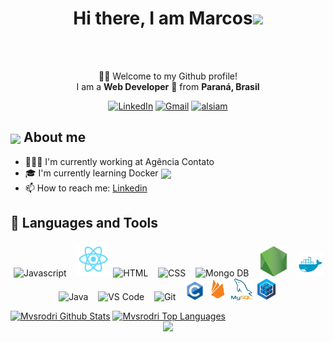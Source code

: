<div align="center">
    <h1>Hi there, I am Marcos<img
            src="https://media.giphy.com/media/hvRJCLFzcasrR4ia7z/giphy.gif" width="32"></h1>
    <br/><br/>
    <p>🙏🏻 Welcome to my Github profile!<br />
        I am a <b>Web Developer</b> 🚀 from <b>Paraná, Brasil</b>
        </p>
    <div>
        <a href="https://www.linkedin.com/in/marcos-vinicius-dos-santos-rodrigues-1a2b39195/" target="_blank"><img alt="LinkedIn"
                src="https://img.shields.io/badge/linkedin-%230077B5.svg?&style=for-the-badge&logo=linkedin&logoColor=white" /></a>
        <a href="mailto:mvsrodri00@gmail.com" target="_blank"><img alt="Gmail"
                src="https://img.shields.io/badge/-Gmail-D14836?style=for-the-badge&logo=Gmail&logoColor=white" /></a>
        <a href="https://www.instagram.com/mvsrodri/" target="_blank"><img 
                src="https://img.shields.io/badge/Instagram-fe4164?style=for-the-badge&logo=instagram&logoColor=white" alt="alsiam" />
 </a> 
    </div>
</div>

<div>
    <div>
        <h2><img align="center"
                src="https://emojis.slackmojis.com/emojis/images/1584726375/8272/blob-cool.gif?1584726375" width="28" />
            About me</h2>
        <ul>
            <li> 👨🏻‍💻 I'm currently working at Agência Contato</li>
            <li> 🎓 I'm currently learning Docker <img align="center"
                    src="![docker](https://github.com/Mvsrodri/Mvsrodri/assets/38968106/2e3526ed-6197-421c-91c8-d06a105dc289)"
                    width="16" /></li>
            <li>📫 How to reach me: <a href="www.linkedin.com/in/marcos-vinicius-dos-santos-rodrigues-1a2b39195" target="_blank">Linkedin</a></li>
        </ul>
    </div>
    <div>
        <h2>🧰 Languages and Tools</h2>
        <p align="center">        
            <img src="https://upload.wikimedia.org/wikipedia/commons/9/99/Unofficial_JavaScript_logo_2.svg" width="48"
                alt="Javascript" />&nbsp;&nbsp;&nbsp
            <img src="https://raw.githubusercontent.com/github/explore/80688e429a7d4ef2fca1e82350fe8e3517d3494d/topics/react/react.png"
                alt="React.js" width="55" />
            <img src="https://upload.wikimedia.org/wikipedia/commons/6/61/HTML5_logo_and_wordmark.svg" alt="HTML"
                width="48" />&nbsp;&nbsp;&nbsp
            <img src="https://upload.wikimedia.org/wikipedia/commons/d/d5/CSS3_logo_and_wordmark.svg" alt="CSS"
                width="35" />&nbsp;&nbsp;&nbsp
            <img src="https://avatars1.githubusercontent.com/u/45120?s=200&v=4" alt="Mongo DB"
                width="48" />&nbsp;&nbsp;&nbsp
            <img src="https://raw.githubusercontent.com/github/explore/80688e429a7d4ef2fca1e82350fe8e3517d3494d/topics/nodejs/nodejs.png"
                alt="Node.js" width="48" />&nbsp;&nbsp;&nbsp
            <img src="https://raw.githubusercontent.com/devicons/devicon/55609aa5bd817ff167afce0d965585c92040787a/icons/docker/docker-plain.svg" 
                alt="docker" width="38" height="38"/>
            <img src="https://cdn.jsdelivr.net/npm/programming-languages-logos@0.0.3/src/java/java_64x64.png" width="48"
                alt="Java" />&nbsp;&nbsp;&nbsp
            <img src="https://upload.wikimedia.org/wikipedia/commons/9/9a/Visual_Studio_Code_1.35_icon.svg" alt="VS Code" width="50" />&nbsp;&nbsp;&nbsp
            <img src="https://upload.wikimedia.org/wikipedia/commons/3/3f/Git_icon.svg" alt="Git"
                width="48" />&nbsp;&nbsp;&nbsp
            <img src="https://raw.githubusercontent.com/devicons/devicon/master/icons/c/c-original.svg" 
                alt="c" width="30" height="30"/>
            <img src="https://github.com/devicons/devicon/blob/master/icons/firebase/firebase-plain.svg" 
                alt="firebase" width="35" height="35"/>
            <img src="https://raw.githubusercontent.com/marcelodib/marcelodib/master/assets/mysql.png" 
                alt="mysql" width="35" height="35"/>
            <img src="https://github.com/devicons/devicon/blob/master/icons/sequelize/sequelize-original.svg" 
                alt="sequelize" width="35" height="35"/>
        </p>
    </div>
    <div>
      <a> 
        <a href="https://github.com/Mvsrodri"><img alt="Mvsrodri Github Stats" src="https://denvercoder1-github-readme-stats.vercel.app/api?username=Mvsrodri&show_icons=true&count_private=true&theme=react&border_color=7F3FBF&bg_color=0D1117&title_color=F85D7F&icon_color=F8D866" height="192px" width="49.5%"/></a>
      <a href="https://github.com/Mvsrodri"><img alt="Mvsrodri Top Languages" src="https://denvercoder1-github-readme-stats.vercel.app/api/top-langs/?username=Mvsrodri&langs_count=8&layout=compact&theme=react&border_color=7F3FBF&bg_color=0D1117&title_color=F85D7F&icon_color=F8D866" height="192px" width="49.5%"/>
  </a>
  <br/>
</a>
    </div>

</div>
<div align="center">
    <img src="https://komarev.com/ghpvc/?username=Mvsrodri&color=brightgreen&style=flat-square&label=PROFILE+VIEWS +"
        width="130" /><br />
</div>


